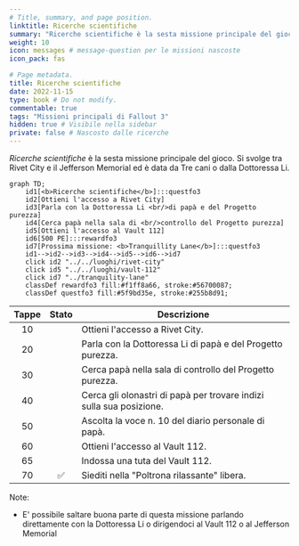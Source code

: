 ```yaml
---
# Title, summary, and page position.
linktitle: Ricerche scientifiche
summary: "Ricerche scientifiche è la sesta missione principale del gioco. Si svolge tra Rivet City e il Jefferson Memorial ed è data da Tre cani o dalla Dottoressa Li."
weight: 10
icon: messages # message-question per le missioni nascoste
icon_pack: fas

# Page metadata.
title: Ricerche scientifiche
date: 2022-11-15
type: book # Do not modify.
commentable: true
tags: "Missioni principali di Fallout 3"
hidden: true # Visibile nella sidebar
private: false # Nascosto dalle ricerche
---
```


*Ricerche scientifiche* è la sesta missione principale del gioco. Si svolge tra Rivet City e il Jefferson Memorial ed è data da Tre cani o dalla Dottoressa Li.


```mermaid
graph TD;
    id1[<b>Ricerche scientifiche</b>]:::questfo3
    id2[Ottieni l'accesso a Rivet City]
    id3[Parla con la Dottoressa Li <br/>di papà e del Progetto purezza]
    id4[Cerca papà nella sala di <br/>controllo del Progetto purezza]
    id5[Ottieni l'accesso al Vault 112]  
    id6[500 PE]:::rewardfo3
    id7[Prossima missione: <b>Tranquillity Lane</b>]:::questfo3
    id1-->id2-->id3-->id4-->id5-->id6-->id7
    click id2 "../../luoghi/rivet-city"
    click id5 "../../luoghi/vault-112"
    click id7 "../tranquility-lane"
    classDef rewardfo3 fill:#f1ff8a66, stroke:#56700087;
    classDef questfo3 fill:#5f9bd35e, stroke:#255b8d91;
```

| Tappe |       Stato        | Descrizione                                                         |
| :---: | :----------------: | ------------------------------------------------------------------- |
|  10     |                    | Ottieni l'accesso a Rivet City.                                     |
|  20     |                    | Parla con la Dottoressa Li di papà e del Progetto purezza.          |
|  30     |                    | Cerca papà nella sala di controllo del Progetto purezza.            |
| 40      |                    | Cerca gli olonastri di papà per trovare indizi sulla sua posizione. |
|  50     |                    | Ascolta la voce n. 10 del diario personale di papà.                 |
|  60     |                    | Ottieni l'accesso al Vault 112.                                     |
| 65      |                    | Indossa una tuta del Vault 112.                                     |
| 70      | :white_check_mark: | Siediti nella "Poltrona rilassante" libera.                         |

Note:
- E' possibile saltare buona parte di questa missione parlando direttamente con la Dottoressa Li o dirigendoci al Vault 112 o al Jefferson Memorial